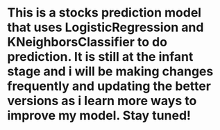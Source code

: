 # This is a stocks prediction model that uses LogisticRegression and KNeighborsClassifier to do prediction. It is still at the infant stage and i will be making changes frequently and updating the better versions as i learn more ways to improve my model. Stay tuned!
